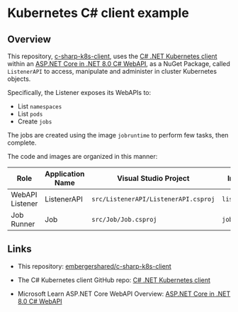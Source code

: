 # Kubernetes C# client example

## Overview

This repository, [c-sharp-k8s-client](https://github.com/embergershared/c-sharp-k8s-client), uses the [C# .NET Kubernetes client](https://github.com/kubernetes-client/csharp) within an [ASP.NET Core in .NET 8.0 C# WebAPI](https://learn.microsoft.com/en-us/aspnet/core/web-api/?view=aspnetcore-8.0), as a NuGet Package, called `ListenerAPI` to access, manipulate and administer in cluster Kubernetes objects.

Specifically, the Listener exposes its WebAPIs to:

- List `namespaces`
- List `pods`
- Create `jobs`

The jobs are created using the image `jobruntime` to perform few tasks, then complete.

The code and images are organized in this manner:

Role | Application Name | Visual Studio Project | Image Name
---------|----------|---------|---------
 WebAPI Listener | ListenerAPI | `src/ListenerAPI/ListenerAPI.csproj` | `listenerapi:dev`
 Job Runner | Job | `src/Job/Job.csproj` | `jobruntime:dev`

## Links

- This repository: [embergershared/c-sharp-k8s-client](https://github.com/embergershared/c-sharp-k8s-client)

- The C# Kubernetes client GitHub repo: [C# .NET Kubernetes client](https://github.com/kubernetes-client/csharp)

- Microsoft Learn ASP.NET Core WebAPI Overview: [ASP.NET Core in .NET 8.0 C# WebAPI](https://learn.microsoft.com/en-us/aspnet/core/web-api/?view=aspnetcore-8.0)
